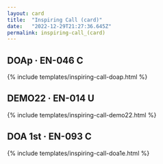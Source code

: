 ```yaml
---
layout: card
title:  "Inspiring Call (card)"
date:   "2022-12-29T21:27:36.645Z"
permalink: inspiring-call_(card)
---
```


## DOAp &middot; EN-046 C

{% include templates/inspiring-call-doap.html %}


## DEMO22 &middot; EN-014 U

{% include templates/inspiring-call-demo22.html %}


## DOA 1st &middot; EN-093 C

{% include templates/inspiring-call-doa1e.html %}

